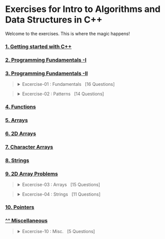 # Exercises for Intro to Algorithms and Data Structures in C++

Welcome to the exercises. This is where the magic happens! 

### [1. Getting started with C++](01-getting-started-with-c++)
### [2. Programming Fundamentals -I](02-programming-fundamentals-I)
### [3. Programming Fundamentals -II](03-programming-fundamentals-II)

<!-- Challenges- Fundamentals --------------------  -->
<blockquote>
  <details>
  <summary>
    Excercise-01 : Fundamentals &nbsp; [16 Questions]
  </summary>
    <br>
    <table>
      <tr>
        <td>S.No</td>
        <td>Exercise <img width=600/> </td>
      </tr>
      <tr>
        <td>1</td>
        <td>
          <a href="exercise-01-fundamentals/01_von_neuman_loves_binary.cpp">
            Von Neuman Loves Binary
          </a>
        </td>
      </tr>
      <tr>
        <td>2</td>
        <td>
          <a href="exercise-01-fundamentals/02_pythagoras_triplets.cpp"> 
            Pythagoras Triplets
          </a>
        </td>
      </tr>
      <tr>
        <td>3</td>
        <td>
          <a href="exercise-01-fundamentals/03_fahrenheit_to_celsius.cpp"> 
            Fahrenheit to Celsius conversions
          </a>
        </td>
      </tr>
      <tr>
        <td>4</td>
        <td>
          <a href="exercise-01-fundamentals/04_simple_input.cpp"> 
            Simple Input
          </a>
        </td>
      </tr>
      <tr>
        <td>5</td>
        <td>
          <a href="exercise-01-fundamentals/05_print_series.cpp"> 
            Print Series
          </a>
        </td>
      </tr>
      <tr>
        <td>6</td>
        <td>
          <a href="exercise-01-fundamentals/06_traffic_odd_even.cpp"> 
            Traffic Odd Even
          </a>
        </td>
      </tr>
      <tr>
        <td>7</td>
        <td>
          <a href="exercise-01-fundamentals/07_transport_fare.cpp"> 
            Transport Fare Problem
          </a>
        </td>
      </tr>
      <tr>
        <td>8</td>
        <td>
          <a href="exercise-01-fundamentals/08_counts_digits.cpp"> 
            Count Digits
          </a>
        </td>
      </tr>
      <tr>
        <td>9</td>
        <td>
          <a href="exercise-01-fundamentals/09_basic_calculator.cpp"> 
            Basic Calculator
          </a>
        </td>
      </tr>
      <tr>
        <td>10</td>
        <td>
          <a href="exercise-01-fundamentals/10_increase_decrease_sequence.cpp"> 
            Increase Decrease Sequence
          </a>
        </td>
      </tr>
      <tr>
        <td>11</td>
        <td>
          <a href="exercise-01-fundamentals/11_decimal_tooctal.cpp"> 
            Decimal to Octal
          </a>
        </td>
      </tr>
      <tr>
        <td>12</td>
        <td>
          <a href="exercise-01-fundamentals/12_quadratic_equation.cpp"> 
            Quadratic Equation
          </a>
        </td>
      </tr>
      <tr>
        <td>13</td>
        <td>
          <a href="exercise-01-fundamentals/13_is_armstrong_number.cpp"> 
            Armstrong Number
          </a>
        </td>
      </tr>
      <tr>
        <td>14</td>
        <td>
          <a href="exercise-01-fundamentals/14_check_prime.cpp"> 
            Check Prime
          </a>
        </td>
      </tr>
      <tr>
        <td>15</td>
        <td>
          <a href="exercise-01-fundamentals/15_binary_to_decimal.cpp"> 
            Binary to Decimal
          </a>
        </td>
      </tr>
      <tr>
        <td>16</td>
        <td>
          <a href="exercise-01-fundamentals/16_print_reverse.cpp"> 
            Print Reverse
          </a>
        </td>
      </tr>
    </table>
  </details>
</blockquote>

<!-- Challenges- Patterns --------------------  -->
<blockquote>
  <details>
  <summary>
    Excercise-02 : Patterns &nbsp; [14 Questions]
  </summary>
    <br>
     <table>
      <tr>
        <td>S.No</td>
        <td>Excercise <img width=600/> </td>
       </tr>
      <tr>
        <td>1</td>
        <td>
          <a href="exercise-02-patterns/01_fibonacci_pattern.cpp">
            Fibonacci Pattern
          </a>
        </td>
      </tr>
       <tr>
        <td>2</td>
        <td>
          <a href="exercise-02-patterns/02_pattern_I.cpp">
            Pattern-I
          </a>
        </td>
      </tr>
       <tr>
        <td>3</td>
        <td>
          <a href="exercise-02-patterns/03_pattern_II.cpp">
            Patterns-II
          </a>
        </td>
      </tr>
       <tr>
        <td>4</td>
        <td>
          <a href="exercise-02-patterns/04_pattern_mountain.cpp">
            Pattern Mountain
          </a>
        </td>
      </tr>
       <tr>
        <td>5</td>
        <td>
          <a href="exercise-02-patterns/05_pattern_with_zero.cpp">
            Pattern with Zeros
          </a>
        </td>
      </tr>
       <tr>
        <td>6</td>
        <td>
          <a href="exercise-02-patterns/06_pattern_triangle.cpp">
            Pattern Triangle
          </a>
        </td>
      </tr>
       <tr>
        <td>7</td>
        <td>
          <a href="exercise-02-patterns/07_double_sideed_arrow.cpp">
            Pattern Double Sided Arrow
          </a>
        </td>
      </tr>
       <tr>
        <td>8</td>
        <td>
          <a href="exercise-02-patterns/08_pattern%20_inverted_HourGlass.cpp">
            Pattern Inverted HourGlass
          </a>
        </td>
      </tr>
       <tr>
        <td>9</td>
        <td>
          <a href="exercise-02-patterns/09_swastika_pattern.cpp">
            卐 Swastika Pattern
          </a>
        </td>
      </tr>
       <tr>
        <td>10</td>
        <td>
          <a href="exercise-02-patterns/10_hollow_diamond_pattern.cpp">
            Hollow Diamond Pattern
          </a>
        </td>
      </tr>
       <tr>
        <td>11</td>
        <td>
          <a href="exercise-02-patterns/11_hollow_rhombus_pattern.cpp">
            Hollow Rhombus Pattern
          </a>
        </td>
      </tr>
       <tr>
        <td>12</td>
        <td>
          <a href="exercise-02-patterns/12_pascal_triangle_1.cpp">
            Pascal Triangle
          </a>
        </td>
      </tr>
       <tr>
        <td>13</td>
        <td>
          <a href="exercise-02-patterns/13_pattern_and_star_1.cpp">
            Pattern Numbers & Stars - 1
          </a>
        </td>
      </tr>
       <tr>
        <td>14</td>
        <td>
          <a href="exercise-02-patterns/14_pattern_and_star_2.cpp">
            Pattern Numbers & Stars - 2
          </a>
        </td>
      </tr>
    </table>
  </details>
 </blockquote>


### [4. Functions](04-functions)
### [5. Arrays](05_arrays)
### [6. 2D Arrays](06_2D_arrays)
### [7. Character Arrays](07_character_arrays)
### [8. Strings](08_strings)
### [9. 2D Array Problems](09_2D_array_problems)

<!-- Challenges - Arrays--------------------  -->
<blockquote>
  <details>
  <summary>
    Excercise-03 : Arrays &nbsp; [15 Questions]
  </summary>
    <br>
     <table>
      <tr>
        <td>S.No</td>
        <td>Excercise <img width=600/> </td>
       </tr>
      <tr>
        <td>1</td>
        <td>
          <a href="exercise-03-arrays/01_max_value_in_array.cpp">
            Maximum Value in Array
          </a>
        </td>
      </tr>
        <tr>
        <td>2</td>
        <td>
          <a href="exercise-03-arrays/02_wave_print_column_wise.cpp">
            Wave print column wise
          </a>
        </td>
      </tr>
        <tr>
        <td>3</td>
        <td>
          <a href="exercise-03-arrays/03_target_sum_pairs.cpp">
            Target Sum Pairs
          </a>
        </td>
      </tr>
        <tr>
        <td>4</td>
        <td>
          <a href="exercise-03-arrays/04_target_sum_triplets.cpp">
            Target Sum Triplets
          </a>
        </td>
      </tr>
        <tr>
        <td>5</td>
        <td>
          <a href="exercise-03-arrays/05_rain_water_harvesting.cpp">
            Rain Water Harvesting
          </a>
        </td>
      </tr>
        <tr>
        <td>6</td>
        <td>
          <a href="exercise-03-arrays/06_maximum_subarray_sum.cpp">
            Maximum Subarray Sum
          </a>
        </td>
      </tr>
        <tr>
        <td>7</td>
        <td>
          <a href="exercise-03-arrays/07_maximum_circular_sum.cpp">
            Maximum Circular Sum
          </a>
        </td>
      </tr>
        <tr>
        <td>8</td>
        <td>
          <a href="exercise-03-arrays/08_maximum_length_bitonic_subarray.cpp">
            Maximum length Bitonic Subarray
          </a>
        </td>
      </tr>
        <tr>
        <td>9</td>
        <td>
          <a href="exercise-03-arrays/09_array_spiral_print_anticlockwise.cpp">
            Array Spiral Print Anticlockwise
          </a>
        </td>
      </tr>
        <tr>
        <td>10</td>
        <td>
          <a href="exercise-03-arrays/10_rotate_image_90_degree.cpp">
            Rotate Image(N x N Array)
          </a>
        </td>
      </tr>
        <tr>
        <td>11</td>
        <td>
          <a href="exercise-03-arrays/11_chewbacca_and_number.cpp">
            Chewbacca and Number
          </a>
        </td>
      </tr>
       <tr>
        <td>12</td>
        <td>
          <a href="exercise-03-arrays/12_broken_calculator.cpp">
            Broken Calculator 
          </a>
        </td>
      </tr>
       <tr>
        <td>13</td>
        <td>
          <a href="exercise-03-arrays/13_matrix_search.cpp">
            Matrix Search
          </a>
        </td>
      </tr>
      <tr>
        <td>14</td>
        <td>
          <a href="exercise-03-arrays/14_sum_of_two_arrays.cpp">
            Sum of Two Arrays
          </a>
        </td>
      </tr>
      <tr>
        <td>15</td>
        <td>
          <a href="exercise-03-arrays/15_median_of_sorted_array.cpp">
            Median of Sorted Arrays
          </a>
        </td>
      </tr>
    </table>
  </details>
 </blockquote>

<!-- Challenges - Strings --------------------  -->
<blockquote>
  <details>
  <summary>
    Excercise-04 : Strings &nbsp; [11 Questions]
  </summary>
    <br>
     <table>
      <tr>
        <td>S.No</td>
        <td>Excercise <img width=600/> </td>
       </tr>
      <tr>
        <td>1</td>
        <td>
          <a href="exercise-04-strings/01_difference_in_ascii_codes.cpp">
            Difference in Ascii Codes
          </a>
        </td>
      </tr>
      <tr>
        <td>2</td>
        <td>
          <a href="exercise-04-strings/02_ultra_fast_mathematicians.cpp">
            Ultra Fast Mathematicians
          </a>
        </td>
      </tr>
      <tr>
        <td>3</td>
        <td>
          <a href="exercise-04-strings/03_max_frequency_character.cpp">
            Max Frequency Character
          </a>
        </td>
      </tr>
      <tr>
        <td>4</td>
        <td>
          <a href="exercise-04-strings/04_string_compression.cpp">
            String Compression
          </a>
        </td>
      </tr>
      <tr>
        <td>5</td>
        <td>
          <a href="exercise-04-strings/05_is_palindrome.cpp">
            Is Palindrome? (Recursive)
          </a>
        </td>
      </tr>
      <tr>
        <td>6</td>
        <td>
          <a href="exercise-04-strings/06_max_length_substring_after_k_changes.cpp">
            Maximum length substring having all same characters after k changes
          </a>
        </td>
      </tr>
      <tr>
        <td>7</td>
        <td>
          <a href="exercise-04-strings/07_find_words_from_camelcase_string.cpp">
            Find all words in CamelCase string
          </a>
        </td>
      </tr>
      <tr>
        <td>8</td>
        <td>
          <a href="exercise-04-strings/08_character_type.cpp">
            Character Type
          </a>
        </td>
      </tr>
      <tr>
        <td>9</td>
        <td>
          <a href="exercise-04-strings/09_lower_upper.cpp">
            Lower Upper
          </a>
        </td>
      </tr>
      <tr>
        <td>10</td>
        <td>
          <a href="exercise-04-strings/10_person_and_magical_park.cpp">
            Person and Magical Park
          </a>
        </td>
      </tr>
      <tr>
        <td>11</td>
        <td>
          <a href="exercise-04-strings/11_find_csd_number.cpp">
            Find CSD Number
          </a>
        </td>
      </tr>
    </table>
  </details>
 </blockquote>
 
### [10. Pointers](10-pointers)

### [^^ Miscellaneous](misc)
<!-- Challenges - Misc --------------------  -->
<blockquote>
  <details>
  <summary>
    Excercise-10 : Misc. &nbsp; [5 Questions]
  </summary>
    <br>
     <table>
      <tr>
        <td>S.No</td>
        <td>Excercise <img width=600/> </td>
       </tr>
      <tr>
        <td>1</td>
        <td>
          <a href="misc/">
            Challange01
          </a>
        </td>
      </tr>
    </table>
  </details>
 </blockquote>
